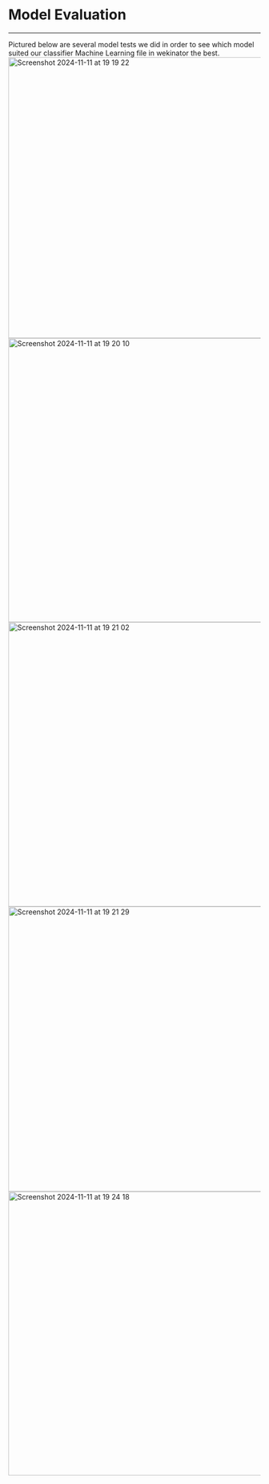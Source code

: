 # Model Evaluation #
_____________________________________________________________________________

Pictured below are several model tests we did in order to see which model suited our classifier Machine Learning file in wekinator the best.
<img width="561" alt="Screenshot 2024-11-11 at 19 19 22" src="https://github.com/user-attachments/assets/b772622d-ac23-45e3-ba07-9825387dae12">
<img width="567" alt="Screenshot 2024-11-11 at 19 20 10" src="https://github.com/user-attachments/assets/94f35038-6003-4e23-a871-1af34f0b027c">
<img width="568" alt="Screenshot 2024-11-11 at 19 21 02" src="https://github.com/user-attachments/assets/c46dc9a2-001e-42d2-a773-bd4c3e8db426">
<img width="569" alt="Screenshot 2024-11-11 at 19 21 29" src="https://github.com/user-attachments/assets/129e3226-2454-480d-ab0d-9248168dfac9">
<img width="567" alt="Screenshot 2024-11-11 at 19 24 18" src="https://github.com/user-attachments/assets/38fe05ab-dd15-4419-aef9-aa5ad3263148">
